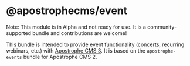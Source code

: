 # @apostrophecms/event
Note: This module is in Alpha and not ready for use. It is a community-supported bundle and contributions are welcome!

This bundle is intended to provide event functionality (concerts, recurring webinars, etc.) with <a href="https://apostrophecms.com/">Apostrophe CMS 3</a>. It is based on the `apostrophe-events` bundle for Apostrophe CMS 2. 
